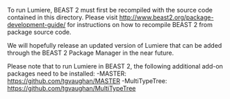 To run Lumiere, BEAST 2 must first be recompiled with the source code contained in this directory. Please visit http://www.beast2.org/package-development-guide/ for instructions on how to recompile BEAST 2 from package source code.

We will hopefully release an updated version of Lumiere that can be added through the BEAST 2 Package Manager in the near future.

Please note that to run Lumiere in BEAST 2, the following additional add-on packages need to be installed:
-MASTER: https://github.com/tgvaughan/MASTER
-MultiTypeTree: https://github.com/tgvaughan/MultiTypeTree


